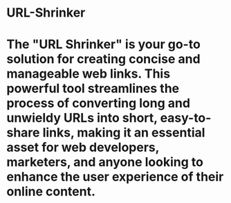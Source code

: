 # URL-Shrinker

# The "URL Shrinker" is your go-to solution for creating concise and manageable web links. This powerful tool streamlines the process of converting long and unwieldy URLs into short, easy-to-share links, making it an essential asset for web developers, marketers, and anyone looking to enhance the user experience of their online content.
